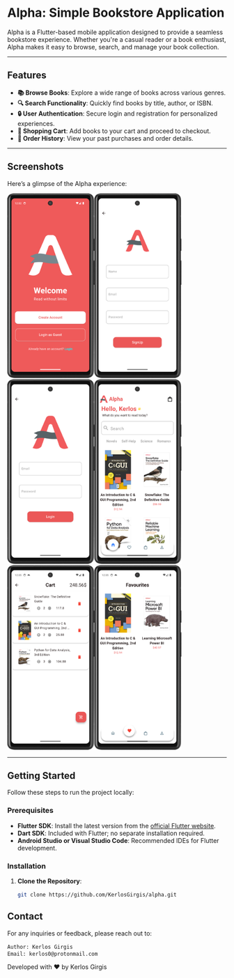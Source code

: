 # Alpha: Simple Bookstore Application

Alpha is a Flutter-based mobile application designed to provide a seamless bookstore experience. Whether you're a casual reader or a book enthusiast, Alpha makes it easy to browse, search, and manage your book collection.

---

## Features

- **📚 Browse Books**: Explore a wide range of books across various genres.
- **🔍 Search Functionality**: Quickly find books by title, author, or ISBN.
- **🔒 User Authentication**: Secure login and registration for personalized experiences.
- **🛒 Shopping Cart**: Add books to your cart and proceed to checkout.
- **📜 Order History**: View your past purchases and order details.

---

## Screenshots

Here’s a glimpse of the Alpha experience:

<img width="200" alt="1.png" src="screenshots%2F1.png"/><img width="200" alt="2.png" src="screenshots%2F2.png"/><img width="200" alt="3.png" src="screenshots%2F3.png"/><img width="200" alt="4.png" src="screenshots%2F4.png"/><img width="200" alt="5.png" src="screenshots%2F5.png"/><img width="200" alt="6.png" src="screenshots%2F6.png"/>

---

## Getting Started

Follow these steps to run the project locally:

### Prerequisites

- **Flutter SDK**: Install the latest version from the [official Flutter website](https://flutter.dev/docs/get-started/install).
- **Dart SDK**: Included with Flutter; no separate installation required.
- **Android Studio or Visual Studio Code**: Recommended IDEs for Flutter development.

### Installation

1. **Clone the Repository**:

   ```bash
   git clone https://github.com/KerlosGirgis/alpha.git
## Contact
For any inquiries or feedback, please reach out to:

    Author: Kerlos Girgis
    Email: kerlos0@protonmail.com
    
Developed with ❤️ by Kerlos Girgis

